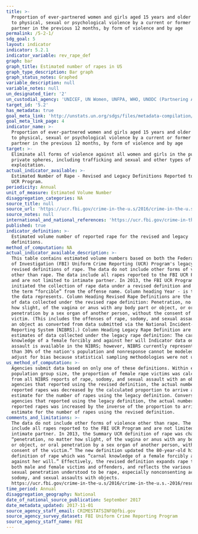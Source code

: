 ```yaml
---
title: >-
  Proportion of ever-partnered women and girls aged 15 years and older subjected
  to physical, sexual or psychological violence by a current or former intimate
  partner in the previous 12 months, by form of violence and by age
permalink: /5-2-1/
sdg_goal: 5
layout: indicator
indicator: 5.2.1
indicator_variable: rev_rape_def
graph: bar
graph_title: Estimated number of rapes in US
graph_type_description: Bar graph
graph_status_notes: Graphed
variable_description: null
variable_notes: null
un_designated_tier: '2'
un_custodial_agency: 'UNICEF, UN Women, UNFPA, WHO, UNODC (Partnering Agencies: UNSD, UNDP)'
target_id: '5.2'
has_metadata: true
goal_meta_link: 'http://unstats.un.org/sdgs/files/metadata-compilation/Metadata-Goal-5.pdf'
goal_meta_link_page: 4
indicator_name: >-
  Proportion of ever-partnered women and girls aged 15 years and older subjected
  to physical, sexual or psychological violence by a current or former intimate
  partner in the previous 12 months, by form of violence and by age
target: >-
  Eliminate all forms of violence against all women and girls in the public and
  private spheres, including trafficking and sexual and other types of
  exploitation.
actual_indicator_available: >-
  Estimated Number of Rape - Revised and Legacy Definitions Reported to the FBI
  UCR Program.
periodicity: Annual
unit_of_measure: Estimated Volume Number
disaggregation_categories: NA
source_title: null
source_url: 'https://ucr.fbi.gov/crime-in-the-u.s/2016/crime-in-the-u.s.-2016'
source_notes: null
international_and_national_references: 'https://ucr.fbi.gov/crime-in-the-u.s/2016/crime-in-the-u.s.-2016'
published: true
indicator_definition: >-
  Estimated volume number of reported rape for the revised and legacy
  definitions.
method_of_computation: NA
actual_indicator_available_description: >-
  This table contains estimated volume numbers based on both the Federal Bureau
  of Investigation (FBI) Uniform Crime Reporting (UCR) Program's legacy and
  revised definitions of rape. The data do not include other forms of violence
  other than rape. The data include all rapes reported to the FBI UCR Program
  and are not limited to intimate partner. In 2013, the FBI UCR Program
  initiated the collection of rape data under a revised definition and removed
  the term “forcible” from the offense name. Column heading Year - is the year
  the data represents. Column Heading Revised Rape Definitions are the estimates
  of data collected under the revised rape definition: Penetration, no matter
  how slight, of the vagina or anus with any body part or object, or oral
  penetration by a sex organ of another person, without the consent of the
  victim. (This includes the offenses of rape, sodomy, and sexual assault with
  an object as converted from data submitted via the National Incident-Based
  Reporting System [NIBRS].) Column Heading Legacy Rape Definition are the
  estimates of data collected under the legacy rape definition: The carnal
  knowledge of a female forcibly and against her will Indicator data on sexual
  assault is available in the NIBRS; however, NIBRS currently represents less
  than 30% of the nation's population and nonresponse cannot be modeled to
  adjust for bias because statistical sampling methodologies were not used.
us_method_of_computation: >-
  Agencies submit data based on only one of these definitions. Within each
  population group size, the proportion of female rape victims was calculated
  from all NIBRS reports of rape, sodomy, and sexual assault with an object. For
  agencies that reported using the revised definition, the actual number of
  reported rapes was decreased by the calculated proportion to arrive at an
  estimate for the number of rapes using the legacy definition. Conversely, for
  agencies that reported using the legacy definition, the actual number of
  reported rapes was increased by the inverse of the proportion to arrive at an
  estimate for the number of rapes using the revised definition.
comments_and_limitations: >-
  The data do not include other forms of violence other than rape. The data
  include all rapes reported to the FBI UCR Program and are not limited to
  intimate partner. In 2013, the Summary UCR definition of rape was changed to
  “penetration, no matter how slight, of the vagina or anus with any body part
  or object, or oral penetration by a sex organ of another person, without the
  consent of the victim.” The new definition updated the 80-year-old historical
  definition of rape which was “carnal knowledge of a female forcibly and
  against her will.” Effectively, the revised definition expands rape to include
  both male and female victims and offenders, and reflects the various forms of
  sexual penetration understood to be rape, especially nonconsenting acts of
  sodomy, and sexual assaults with objects. 
  https://ucr.fbi.gov/crime-in-the-u.s/2016/crime-in-the-u.s.-2016/resource-pages/rape-addendum
time_period: Annual
disaggregation_geography: National
date_of_national_source_publication: September 2017
date_metadata_updated: 2017-11-01
source_agency_staff_email: CRIMESTATSINFO@fbi.gov
source_agency_survey_dataset: FBI Uniform Crime Reporting Program
source_agency_staff_name: FBI
---
```

